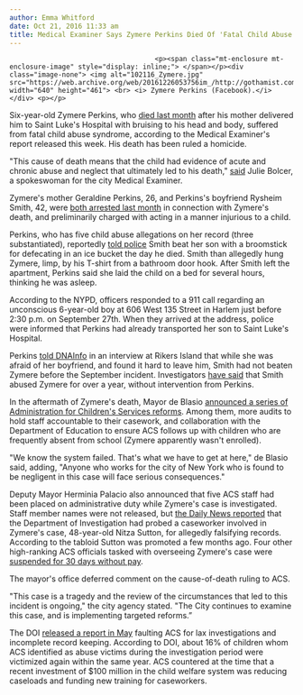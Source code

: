 ```yaml
---
author: Emma Whitford
date: Oct 21, 2016 11:33 am
title: Medical Examiner Says Zymere Perkins Died Of 'Fatal Child Abuse Syndrome' 
---
```


	
										<p><span class="mt-enclosure mt-enclosure-image" style="display: inline;"> </span></p><div class="image-none"> <img alt="102116_Zymere.jpg" src="https://web.archive.org/web/20161226053756im_/http://gothamist.com/attachments/nyc_ewhitford/102116_Zymere.jpg" width="640" height="461"> <br> <i> Zymere Perkins (Facebook).</i></div> <p></p>

<p>Six-year-old Zymere Perkins, who <a href="https://web.archive.org/web/20161226053756/http://gothamist.com/2016/09/27/harlem_death_perkins.php">died last month</a> after his mother delivered him to Saint Luke&apos;s Hospital with bruising to his head and body, suffered from fatal child abuse syndrome, according to the Medical Examiner&apos;s report released this week. His death has been ruled a homicide. </p>

<p>&quot;This cause of death means that the child had evidence of acute and chronic abuse and neglect that ultimately led to his death,&quot; <a href="https://web.archive.org/web/20161226053756/http://www.nydailynews.com/new-york/6-year-old-harlem-boy-zymere-perkins-death-ruled-homicide-article-1.2838740">said</a> Julie Bolcer, a spokeswoman for the city Medical Examiner.</p>

<p>Zymere&apos;s mother Geraldine Perkins, 26, and Perkins&apos;s boyfriend Rysheim Smith, 42, were <a href="https://web.archive.org/web/20161226053756/http://gothamist.com/2016/09/28/zymere_perkins_death.php">both arrested last month</a> in connection with Zymere&apos;s death, and preliminarily charged with acting in a manner injurious to a child. </p>

<p>Perkins, who has five child abuse allegations on her record (three substantiated), reportedly <a href="https://web.archive.org/web/20161226053756/http://www.nydailynews.com/new-york/manhattan/harlem-boy-6-covered-bruises-dies-hospital-article-1.2808259?utm_content=buffereb2a6&amp;utm_medium=social&amp;utm_source=facebook.com&amp;utm_campaign=buffer">told police</a> Smith beat her son with a broomstick for defecating in an ice bucket the day he died. Smith than allegedly hung Zymere, limp, by his T-shirt from a bathroom door hook. After Smith left the apartment, Perkins said she laid the child on a bed for several hours, thinking he was asleep. </p>

<p>According to the NYPD, officers responded to a 911 call regarding an unconscious 6-year-old boy at 606 West 135 Street in Harlem just before 2:30 p.m. on September 27th. When they arrived at the address, police were informed that Perkins had already transported her son to Saint Luke&apos;s Hospital. </p>

<p>Perkins <a href="https://web.archive.org/web/20161226053756/https://www.dnainfo.com/new-york/20161007/west-harlem/zymere-perkins-6-year-old-harlem-mother-geraldine-perkins-rysheim-smith-interview-rikers">told DNAInfo</a> in an interview at Rikers Island that while she was afraid of her boyfriend, and found it hard to leave him, Smith had not beaten Zymere before the September incident. Investigators <a href="https://web.archive.org/web/20161226053756/http://www.nytimes.com/2016/09/29/nyregion/death-of-6-year-old-boy-in-harlem-raises-questions-for-child-welfare-agency.html?_r=0">have said</a> that Smith abused Zymere for over a year, without intervention from Perkins. </p>

<p>In the aftermath of Zymere&apos;s death, Mayor de Blasio <a href="https://web.archive.org/web/20161226053756/http://gothamist.com/2016/10/06/de_blasio_zymere_perkins.php">announced a series of Administration for Children&apos;s Services reforms</a>. Among them, more audits to hold staff accountable to their casework, and collaboration with the Department of Education to ensure ACS follows up with children who are frequently absent from school (Zymere apparently wasn&apos;t enrolled). </p>

<p>&quot;We know the system failed. That&apos;s what we have to get at here,&quot; de Blasio said, adding, &quot;Anyone who works for the city of New York who is found to be negligent in this case will face serious consequences.&quot; </p>

<p>Deputy Mayor Herminia Palacio also announced that five ACS staff had been placed on administrative duty while Zymere&apos;s case is investigated. Staff member names were not released, but <a href="https://web.archive.org/web/20161226053756/http://www.nydailynews.com/new-york/zymere-perkins-caseworker-target-phony-reports-probe-article-1.2814090">the Daily News reported</a> that the Department of Investigation had probed a caseworker involved in Zymere&apos;s case, 48-year-old Nitza Sutton, for allegedly falsifying records. According to the tabloid Sutton was promoted a few months ago. Four other high-ranking ACS officials tasked with overseeing Zymere&apos;s case were <a href="https://web.archive.org/web/20161226053756/http://www.nydailynews.com/new-york/exclusive-city-officials-suspended-harlem-boy-death-article-1.2828650">suspended for 30 days without pay</a>. </p>

<p>The mayor&apos;s office deferred comment on the cause-of-death ruling to ACS. </p>

<p>&quot;This case is a tragedy and the review of the circumstances that led to this incident is ongoing,&quot; the city agency stated. &quot;The City continues to examine this case, and is implementing targeted reforms.&#x201D;</p>

<p>The DOI <a href="https://web.archive.org/web/20161226053756/http://gothamist.com/2016/05/03/report_childrens_services_administr.php">released a report in May</a> faulting ACS for lax investigations and incomplete record keeping. According to DOI, about 16% of children whom ACS identified as abuse victims during the investigation period were victimized again within the same year. ACS countered at the time that a recent investment of $100 million in the child welfare system was reducing caseloads and funding new training for caseworkers. </p>					
										
									
				